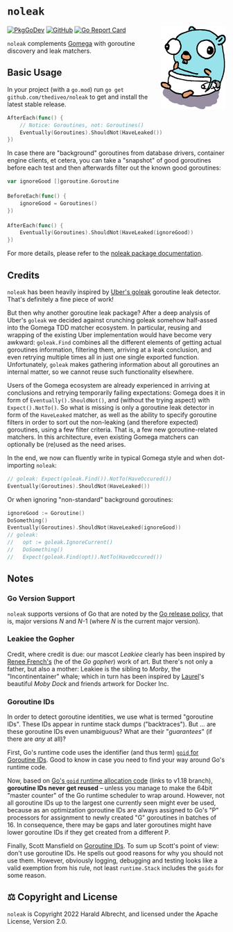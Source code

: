 <!-- markdownlint-disable-next-line MD022 -->
# `noleak`
<img title="Leakiee the gopher" align="right" width="150" src="images/noleaky-small.png">

[![PkgGoDev](https://img.shields.io/badge/-reference-blue?logo=go&logoColor=white&labelColor=505050)](https://pkg.go.dev/github.com/thediveo/noleak)
[![GitHub](https://img.shields.io/github/license/thediveo/noleak)](https://img.shields.io/github/license/thediveo/noleak)
[![Go Report Card](https://goreportcard.com/badge/github.com/thediveo/noleak)](https://goreportcard.com/report/github.com/thediveo/noleak)

`noleak` complements [Gomega](https://github.com/onsi/gomega) with goroutine
discovery and leak matchers.

## Basic Usage

In your project (with a `go.mod`) run `go get github.com/thediveo/noleak` to get
and install the latest stable release.

```go
AfterEach(func() {
    // Notice: Goroutines, not: Goroutines()
    Eventually(Goroutines).ShouldNot(HaveLeaked())
})
```

In case there are "background" goroutines from database drivers, container
engine clients, et cetera, you can take a "snapshot" of good goroutines before
each test and then afterwards filter out the known good goroutines:

```go
var ignoreGood []goroutine.Goroutine

BeforeEach(func() {
    ignoreGood = Goroutines()
})

AfterEach(func() {
    Eventually(Goroutines).ShouldNot(HaveLeaked(ignoreGood))
})
```

For more details, please refer to the [noleak package documentation](https://pkg.go.dev/github.com/thediveo/noleak).

## Credits

`noleak` has been heavily inspired by [Uber's
goleak](https://github.com/uber-go/goleak) goroutine leak detector. That's
definitely a fine piece of work!

But then why another goroutine leak package? After a deep analysis of Uber's
`goleak` we decided against crunching goleak somehow half-assed into the Gomega
TDD matcher ecosystem. In particular, reusing and wrapping of the existing Uber
implementation would have become very awkward: `goleak.Find` combines all the
different elements of getting actual goroutines information, filtering them,
arriving at a leak conclusion, and even retrying multiple times all in just one
single exported function. Unfortunately, `goleak` makes gathering information
about all goroutines an internal matter, so we cannot reuse such functionality
elsewhere.

Users of the Gomega ecosystem are already experienced in arriving at conclusions
and retrying temporarily failing expectations: Gomega does it in form of
`Eventually().ShouldNot()`, and (without the trying aspect) with
`Expect().NotTo()`. So what is missing is only a goroutine leak detector in form
of the `HaveLeaked` matcher, as well as the ability to specify goroutine filters
in order to sort out the non-leaking (and therefore expected) goroutines, using
a few filter criteria. That is, a few new goroutine-related matchers. In this
architecture, even existing Gomega matchers can optionally be (re)used as the
need arises.

In the end, we now can fluently write in typical Gomega style and when
dot-importing `noleak`:

```go
// goleak: Expect(goleak.Find()).NotTo(HaveOccured())
Eventually(Goroutines).ShouldNot(HaveLeaked())
```

Or when ignoring "non-standard" background goroutines:

```go
ignoreGood := Goroutine()
DoSomething()
Eventually(Goroutines).ShouldNot(HaveLeaked(ignoreGood))
// goleak:
//   opt := goleak.IgnoreCurrent()
//   DoSomething()
//   Expect(goleak.Find(opt)).NotTo(HaveOccured())
```

## Notes

### Go Version Support

`noleak` supports versions of Go that are noted by the [Go release
policy](https://golang.org/doc/devel/release.html#policy), that is, major
versions _N_ and _N_-1 (where _N_ is the current major version).

### Leakiee the Gopher

Credit, where credit is due: our mascot _Leakiee_ clearly has been inspired by
[Renee French's](http://reneefrench.blogspot.com/) (he of the _Go gopher_) work
of art. But there's not only a father, but also a mother: Leakiee is the sibling
to _Morby_, the "Incontinentainer" whale; which in turn has been inspired by
[Laurel](https://bloglaurel.com/)'s beautiful _Moby Dock_ and friends artwork
for Docker Inc.

### Goroutine IDs

In order to detect goroutine identities, we use what is termed "goroutine IDs".
These IDs appear in runtime stack dumps ("backtraces"). But … are these
goroutine IDs even unambiguous? What are their "_guarantees_" (if there are
_any_ at all)?

First, Go's runtime code uses the identifier (and thus term) [`goid` for
Goroutine
IDs](https://github.com/golang/go/search?q=goidgen&unscoped_q=goidgen). Good to
know in case you need to find your way around Go's runtime code.

Now, based on [Go's `goid` runtime allocation
code](https://github.com/golang/go/blob/release-branch.go1.18/src/runtime/proc.go#L4130)
(links to v1.18 branch), **goroutine IDs never get reused** – unless you manage
to make the 64bit "master counter" of the Go runtime scheduler to wrap around.
However, not all goroutine IDs up to the largest one currently seen might ever
be used, because as an optimization goroutine IDs are always assigned to Go's
"P" processors for assignment to newly created "G" goroutines in batches of
16. In consequence, there may be gaps and later goroutines might have lower
goroutine IDs if they get created from a different P.

Finally, Scott Mansfield on [Goroutine
IDs](https://blog.sgmansfield.com/2015/12/goroutine-ids/). To sum up Scott's
point of view: don't use goroutine IDs. He spells out good reasons for why you
should not use them. However, obviously logging, debugging and testing looks
like a valid exemption from his rule, not least `runtime.Stack` includes the
`goids` for some reason.

## ⚖️ Copyright and License

`noleak` is Copyright 2022 Harald Albrecht, and licensed under the Apache
License, Version 2.0.

